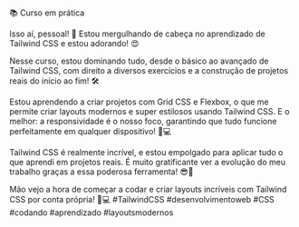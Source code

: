 📚 Curso em prática

Isso aí, pessoal! 🚀 Estou mergulhando de cabeça no aprendizado de Tailwind CSS e estou adorando! 😍

Nesse curso, estou dominando tudo, desde o básico ao avançado de Tailwind CSS, com direito a diversos exercícios e a construção de projetos reais do início ao fim! 🛠️

Estou aprendendo a criar projetos com Grid CSS e Flexbox, o que me permite criar layouts modernos e super estilosos usando Tailwind CSS. E o melhor: a responsividade é o nosso foco, garantindo que tudo funcione perfeitamente em qualquer dispositivo! 📱💻

Tailwind CSS é realmente incrível, e estou empolgado para aplicar tudo o que aprendi em projetos reais. É muito gratificante ver a evolução do meu trabalho graças a essa poderosa ferramenta! 😎🌟

Mão vejo a hora de começar a codar e criar layouts incríveis com Tailwind CSS por conta própria! 🚀💻 #TailwindCSS #desenvolvimentoweb #CSS #codando #aprendizado #layoutsmodernos
